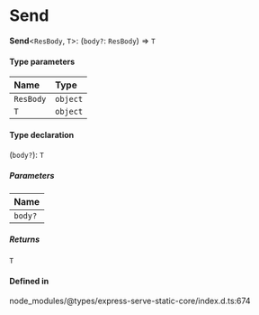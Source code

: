 # Send

 **Send**<`ResBody`, `T`\>: (`body?`: `ResBody`) => `T`

#### Type parameters

| Name | Type |
| :------ | :------ |
| `ResBody` | `object` |
| `T` | `object` |

#### Type declaration

(`body?`): `T`

##### Parameters

| Name |
| :------ |
| `body?` | `ResBody` |

##### Returns

`T`

#### Defined in

node_modules/@types/express-serve-static-core/index.d.ts:674
